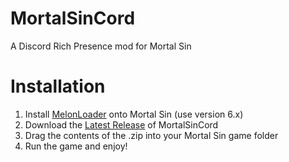
# MortalSinCord
A Discord Rich Presence mod for Mortal Sin

# Installation
1. Install [MelonLoader](https://melonwiki.xyz/#/README?id=automated-installation) onto Mortal Sin (use version 6.x)
2. Download the [Latest Release](https://github.com/garryspins/MortalSinCord/releases/latest) of MortalSinCord
3. Drag the contents of the .zip into your Mortal Sin game folder
4. Run the game and enjoy!